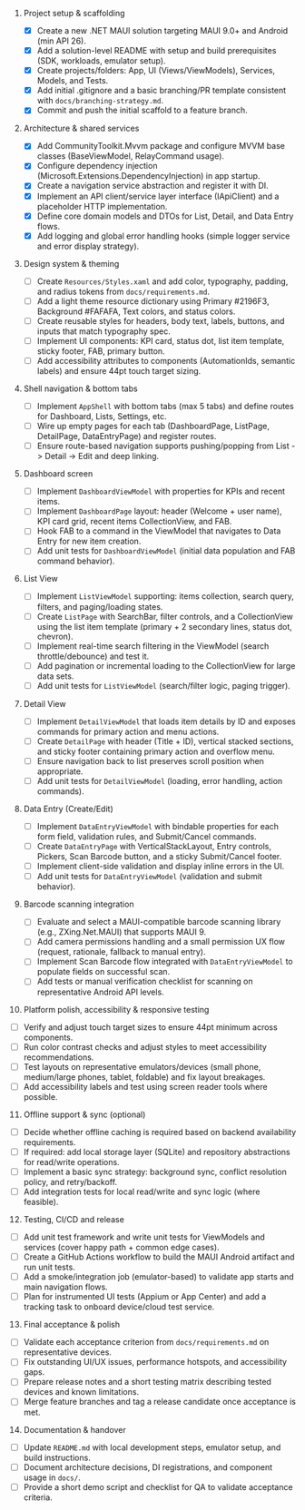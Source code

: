 1. Project setup & scaffolding

   - [x] Create a new .NET MAUI solution targeting MAUI 9.0+ and Android (min API 26).
   - [x] Add a solution-level README with setup and build prerequisites (SDK, workloads, emulator setup).
   - [x] Create projects/folders: App, UI (Views/ViewModels), Services, Models, and Tests.
   - [x] Add initial .gitignore and a basic branching/PR template consistent with `docs/branching-strategy.md`.
   - [x] Commit and push the initial scaffold to a feature branch.

2. Architecture & shared services

   - [x] Add CommunityToolkit.Mvvm package and configure MVVM base classes (BaseViewModel, RelayCommand usage).
   - [x] Configure dependency injection (Microsoft.Extensions.DependencyInjection) in app startup.
   - [x] Create a navigation service abstraction and register it with DI.
   - [x] Implement an API client/service layer interface (IApiClient) and a placeholder HTTP implementation.
   - [x] Define core domain models and DTOs for List, Detail, and Data Entry flows.
   - [x] Add logging and global error handling hooks (simple logger service and error display strategy).

3. Design system & theming

   - [ ] Create `Resources/Styles.xaml` and add color, typography, padding, and radius tokens from `docs/requirements.md`.
   - [ ] Add a light theme resource dictionary using Primary #2196F3, Background #FAFAFA, Text colors, and status colors.
   - [ ] Create reusable styles for headers, body text, labels, buttons, and inputs that match typography spec.
   - [ ] Implement UI components: KPI card, status dot, list item template, sticky footer, FAB, primary button.
   - [ ] Add accessibility attributes to components (AutomationIds, semantic labels) and ensure 44pt touch target sizing.

4. Shell navigation & bottom tabs

   - [ ] Implement `AppShell` with bottom tabs (max 5 tabs) and define routes for Dashboard, Lists, Settings, etc.
   - [ ] Wire up empty pages for each tab (DashboardPage, ListPage, DetailPage, DataEntryPage) and register routes.
   - [ ] Ensure route-based navigation supports pushing/popping from List -> Detail -> Edit and deep linking.

5. Dashboard screen

   - [ ] Implement `DashboardViewModel` with properties for KPIs and recent items.
   - [ ] Implement `DashboardPage` layout: header (Welcome + user name), KPI card grid, recent items CollectionView, and FAB.
   - [ ] Hook FAB to a command in the ViewModel that navigates to Data Entry for new item creation.
   - [ ] Add unit tests for `DashboardViewModel` (initial data population and FAB command behavior).

6. List View

   - [ ] Implement `ListViewModel` supporting: items collection, search query, filters, and paging/loading states.
   - [ ] Create `ListPage` with SearchBar, filter controls, and a CollectionView using the list item template (primary + 2 secondary lines, status dot, chevron).
   - [ ] Implement real-time search filtering in the ViewModel (search throttle/debounce) and test it.
   - [ ] Add pagination or incremental loading to the CollectionView for large data sets.
   - [ ] Add unit tests for `ListViewModel` (search/filter logic, paging trigger).

7. Detail View

   - [ ] Implement `DetailViewModel` that loads item details by ID and exposes commands for primary action and menu actions.
   - [ ] Create `DetailPage` with header (Title + ID), vertical stacked sections, and sticky footer containing primary action and overflow menu.
   - [ ] Ensure navigation back to list preserves scroll position when appropriate.
   - [ ] Add unit tests for `DetailViewModel` (loading, error handling, action commands).

8. Data Entry (Create/Edit)

   - [ ] Implement `DataEntryViewModel` with bindable properties for each form field, validation rules, and Submit/Cancel commands.
   - [ ] Create `DataEntryPage` with VerticalStackLayout, Entry controls, Pickers, Scan Barcode button, and a sticky Submit/Cancel footer.
   - [ ] Implement client-side validation and display inline errors in the UI.
   - [ ] Add unit tests for `DataEntryViewModel` (validation and submit behavior).

9. Barcode scanning integration

   - [ ] Evaluate and select a MAUI-compatible barcode scanning library (e.g., ZXing.Net.MAUI) that supports MAUI 9.
   - [ ] Add camera permissions handling and a small permission UX flow (request, rationale, fallback to manual entry).
   - [ ] Implement Scan Barcode flow integrated with `DataEntryViewModel` to populate fields on successful scan.
   - [ ] Add tests or manual verification checklist for scanning on representative Android API levels.

10. Platform polish, accessibility & responsive testing

   - [ ] Verify and adjust touch target sizes to ensure 44pt minimum across components.
   - [ ] Run color contrast checks and adjust styles to meet accessibility recommendations.
   - [ ] Test layouts on representative emulators/devices (small phone, medium/large phones, tablet, foldable) and fix layout breakages.
   - [ ] Add accessibility labels and test using screen reader tools where possible.

11. Offline support & sync (optional)

   - [ ] Decide whether offline caching is required based on backend availability requirements.
   - [ ] If required: add local storage layer (SQLite) and repository abstractions for read/write operations.
   - [ ] Implement a basic sync strategy: background sync, conflict resolution policy, and retry/backoff.
   - [ ] Add integration tests for local read/write and sync logic (where feasible).

12. Testing, CI/CD and release

   - [ ] Add unit test framework and write unit tests for ViewModels and services (cover happy path + common edge cases).
   - [ ] Create a GitHub Actions workflow to build the MAUI Android artifact and run unit tests.
   - [ ] Add a smoke/integration job (emulator-based) to validate app starts and main navigation flows.
   - [ ] Plan for instrumented UI tests (Appium or App Center) and add a tracking task to onboard device/cloud test service.

13. Final acceptance & polish

   - [ ] Validate each acceptance criterion from `docs/requirements.md` on representative devices.
   - [ ] Fix outstanding UI/UX issues, performance hotspots, and accessibility gaps.
   - [ ] Prepare release notes and a short testing matrix describing tested devices and known limitations.
   - [ ] Merge feature branches and tag a release candidate once acceptance is met.

14. Documentation & handover

   - [ ] Update `README.md` with local development steps, emulator setup, and build instructions.
   - [ ] Document architecture decisions, DI registrations, and component usage in `docs/`.
   - [ ] Provide a short demo script and checklist for QA to validate acceptance criteria.
